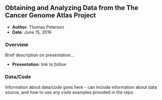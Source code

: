 Obtaining and Analyzing Data from the The Cancer Genome Atlas Project
---------------------------------------------------------------------

- **Author**: Thomas Peterson
- **Date**: June 15, 2016

### Overview

Brief description on presentation...

- **Presentation**: _link to follow_

### Data/Code

Information about data/code goes here - can include information about data
source, and how to use any code examples provided in the repo.
